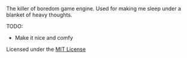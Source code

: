The killer of boredom game engine. Used for making me sleep under a blanket of heavy thoughts.

TODO:
* Make it nice and comfy

Licensed under the [MIT License](LICENSE)
